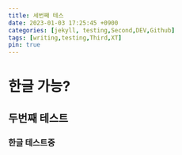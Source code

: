 ```yaml
---
title: 세번째 테스
date: 2023-01-03 17:25:45 +0900
categories: [jekyll, testing,Second,DEV,Github]
tags: [writing,testing,Third,XT]
pin: true
---
```




# 한글 가능?

## 두번째 테스트

### 한글 테스트중
